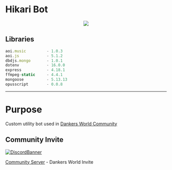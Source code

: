 # Hikari Bot

<center><img src="https://media.discordapp.net/attachments/843534604945850459/987611759386984518/Cheers_3.png" /></center>


## Libraries
```js
aoi.music         - 1.0.3
aoi.js            - 5.1.2
dbdjs.mongo       - 1.0.1
dotenv            - 16.0.0
express           - 4.18.1
ffmpeg-static     - 4.4.1
mongoose          - 5.13.13
opusscript        - 0.0.8
```
---
# Purpose
Custom utility bot used in <a href="https://discord.gg/dworld">Dankers World Community</a>
## Community Invite
[![DiscordBanner](https://invidget.switchblade.xyz/dworld)](https://discord.gg/dworld)

[Community Server](https://discord.gg/dworld) - Dankers World Invite
